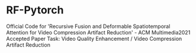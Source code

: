 # RF-Pytorch
Official Code for 'Recursive Fusion and Deformable Spatiotemporal Attention for Video Compression Artifact Reduction' - ACM Multimedia2021 Accepted Paper Task: Video Quality Enhancement / Video Compression Artifact Reduction
